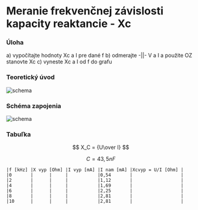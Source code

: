 # Meranie frekvenčnej závislosti kapacity reaktancie - Xc

### Úloha
a) vypočítajte hodnoty Xc a I pre dané f
b) odmerajte -||- V a I a použite OZ stanovte Xc
c) vyneste Xc a I od f do grafu

### Teoretický úvod

![schema](cvika17_1.svg "schema")

### Schéma zapojenia

![schema](cvika17_2.svg "schema")

### Tabuľka

$$ X_C = {U\over I} $$

$$ C = 43,5 nF $$

```
|f [kHz] |X vyp [Ohm] |I vyp [mA] |I nam [mA] |Xcvyp = U/I [Ohm] |
|0       |      |     |           |0,54       |                  |
|2       |      |     |           |1,12       |                  |
|4       |      |     |           |1,69       |                  |
|6       |      |     |           |2,25       |                  |
|8       |      |     |           |2,81       |                  |
|10      |      |     |           |2,81       |                  |
```